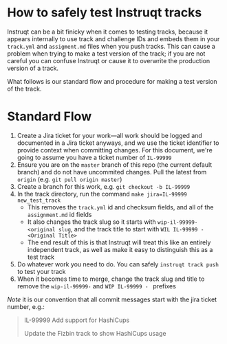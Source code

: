 # How to safely test Instruqt tracks

Instruqt can be a bit finicky when it comes to testing tracks, because
it appears internally to use track and challenge IDs and embeds them
in your `track.yml` and `assigment.md` files when you push tracks. This
can cause a problem when trying to make a test version of the track; if
you are not careful you can confuse Instruqt or cause it to overwrite
the production version of a track. 

What follows is our standard flow and procedure for making a test 
version of the track.

# Standard Flow

1. Create a Jira ticket for your work—all work should be logged and
   documented in a Jira ticket anyways, and we use the ticket identifier
   to provide context when committing changes. For this document, we're
   going to assume you have a ticket number of `IL-99999`
1. Ensure you are on the `master` branch of this repo (the current default
   branch) and do not have uncommited changes. Pull the latest from 
   `origin` (e.g. `git pull origin master`)
1. Create a branch for this work, e.g. `git checkout -b IL-99999`
1. In the track directory, run the command
   `make jira=IL-99999 new_test_track`
   - This removes the `track.yml` id and checksum fields, and all
     of the `assignment.md` id fields
   - It also changes the track slug so it starts with 
     `wip-il-99999-<original slug`, and the track title to start
     with `WIL IL-99999 - <Original Title>`
   - The end result of this is that Instruqt will treat this like
     an entirely independent track, as well as make it easy to
     distinguish this as a test track
1. Do whatever work you need to do. You can safely `instruqt track push`
   to test your track
1. When it becomes time to merge, change the track slug and title 
   to remove the `wip-il-99999-` and `WIP IL-99999 - ` prefixes

*Note* it is our convention that all commit messages start with the
jira ticket number, e.g.:

> IL-99999 Add support for HashiCups
>
> Update the Fizbin track to show HashiCups usage
